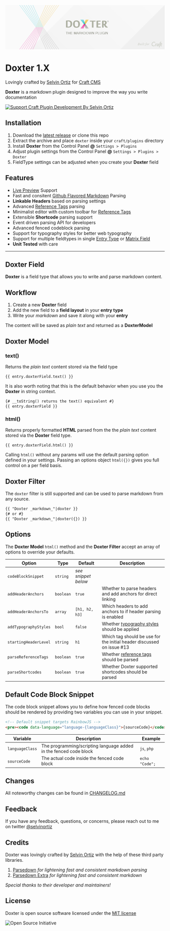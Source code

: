 ![Doxter](doxter/resources/img/doxter.png)

# Doxter 1.X
Lovingly crafted by [Selvin Ortiz](https://selv.in) for [Craft CMS][craft]

**Doxter** is a markdown plugin designed to improve the way you write documentation

<a href='https://pledgie.com/campaigns/27296'>
<img alt='Support Craft Plugin Development By Selvin Ortiz' src='https://pledgie.com/campaigns/27296.png?skin_name=chrome' border='0'>
</a>

## Installation
1. Download the [latest release][release] or clone this repo
2. Extract the archive and place `doxter` inside your `craft/plugins` directory
4. Install **Doxter** from the Control Panel **@** `Settings > Plugins`
5. Adjust plugin settings from the Control Panel **@** `Settings > Plugins > Doxter`
6. FieldType settings can be adjusted when you create your **Doxter** field

## Features
* [Live Preview][preview] Support
* Fast and consitent [Github Flavored Markdown][gfm] Parsing
* **Linkable Headers** based on parsing settings
* Advanced [Reference Tags][refTags] parsing
* Minimalist editor with custom toolbar for [Reference Tags][refTags]
* Extensible **Shortcode** parsing support
* Event driven parsing API for developers
* Advanced fenced codeblock parsing
* Support for typography styles for better web typography
* Support for multiple fieldtypes in single [Entry Type][entrytypes] or  [Matrix Field][matrix]
* **Unit Tested** with care

---

## Doxter Field

**Doxter** is a field type that allows you to write and parse markdown content.

## Workflow

1. Create a new **Doxter** field
2. Add the new field to a **field layout** in your **entry type**
3. Write your _markdown_ and save it along with your **entry**

The content will be saved as _plain text_ and returned as a **DoxterModel**

## Doxter Model

### text()
Returns the _plain text_ content stored via the field type

```twig
{{ entry.doxterField.text() }}
```

It is also worth noting that this is the default behavior when you use you the **Doxter** in string context.

```twig
{# __toString() returns the text() equivalent #}
{{ entry.doxterField }}
```

### html()

Returns properly formatted **HTML** parsed from the the _plain text_ content stored via the **Doxter** field type.

```twig
{{ entry.doxterField.html() }}
```

Calling `html()` without any params will use the default parsing option defined in your settings.
Passing an options object `html({})` gives you full control on a per field basis.

## Doxter Filter
The `doxter` filter is still supported and can be used to parse markdown from any source.

```twig
{{ "Doxter _markdown_"|doxter }}
{# or #}
{{ "Doxter _markdown_"|doxter({}) }}
```

## Options
The **Doxter Model** `html()` method and the **Doxter Filter** accept an array of options to override your defaults.

| Option                | Type      | Default            | Description                                                           |
|-----------------------|-----------|--------------------|----------------------------------------------------------             |
| `codeBlockSnippet`    | `string`  | _see snippet below_|                                                                       |
| `addHeaderAnchors`    | `boolean` | `true`             | Whether to parse headers and add anchors for direct linking           |
| `addHeaderAnchorsTo`  | `array`   | `[h1, h2, h3]`     | Which headers to add anchors to if header parsing is enabled          |
| `addTypographyStyles` | `bool`    | `false`            | Whether [typography styles](http://kingdesk.com/projects/php-typography/) should be applied |
| `startingHeaderLevel` | `string`  | `h1`               | Which tag should be use for the initial header discussed on issue #13 |
| `parseReferenceTags`  | `boolean` | `true`             | Whether [reference tags][refTags] should be parsed                    |
| `parseShortcodes`     | `boolean` | `true`             | Whether Doxter supported shortcodes should be parsed                  |


## Default Code Block Snippet
The code block snippet allows you to define how fenced code blocks should be rendered by providing two variables you can use in your snippet.

```html
<!-- Default snippet targets RainbowJS -->
<pre><code data-language="language-{languageClass}">{sourceCode}</code></pre>
```

| Variable      | Description                                                         | Example          |
|---------------|---------------------------------------------------------------------|------------------|
|`languageClass`| The programming/scripting language added in the fenced code block   | `js`, `php`      |
|`sourceCode`   | The actual code inside the fenced code block                        | `echo "Code";`   |

## Changes
All noteworthy changes can be found in [CHANGELOG.md][changelog]

## Feedback
If you have any feedback, questions, or concerns, please reach out to me on twitter [@selvinortiz][developer]

## Credits
Doxter was lovingly crafted by [Selvin Ortiz][developer] with the help of these third party libraries.

1. [Parsedown][parsedown] _for lightening fast and consistent markdown parsing_
2. [Parsedown Extra][parsedown] _for lightening fast and consistent markdown_

_Special thanks to their developer and maintainers!_

## License
Doxter is open source software licensed under the [MIT license][license]

![Open Source Initiative][osilogo]

[craft]:http://buildwithcraft.com "Craft CMS"
[developer]:http://twitter.com/selvinortiz "@selvinortiz"
[release]:https://github.com/selvinortiz/craft.doxter/releases "Official Release"
[refTags]:http://buildwithcraft.com/docs/reference-tags "Reference Tags"
[parseRefs]:http://buildwithcraft.com/docs/templating/filters#parseRefs "Reference Tag Filter"
[preview]:http://buildwithcraft.com/features/live-preview "Live Preview"
[matrix]:http://buildwithcraft.com/features/matrix "Matrix"
[entrytypes]:http://buildwithcraft.com/features/entry-types "Entry Types"
[gfm]: https://help.github.com/articles/github-flavored-markdown "Github Flavored Markdown"
[parsedown]:https://github.com/erusev/parsedown "Parsedown"
[parsedown]:https://github.com/erusev/parsedown-extra "Parsedown Extra"
[changelog]:https://github.com/selvinortiz/craft.doxter/blob/master/CHANGELOG.md "The Changelog"
[license]:https://raw.github.com/selvinortiz/craft.doxter/master/LICENSE "MIT License"
[osilogo]:https://github.com/selvinortiz/craft.doxter/raw/master/doxter/resources/img/osilogo.png "Open Source Initiative"
